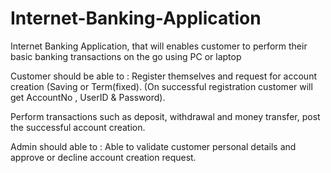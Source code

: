 # Internet-Banking-Application

Internet Banking Application, that will enables customer to perform their basic banking transactions on the go using PC or laptop

Customer should be able to :
Register themselves and request for account creation (Saving or Term(fixed). (On successful registration customer will get AccountNo , UserID & Password).

Perform transactions such as deposit, withdrawal and money transfer, post the successful account creation.

Admin should able to :
Able to validate customer personal details and approve or decline account creation request.

